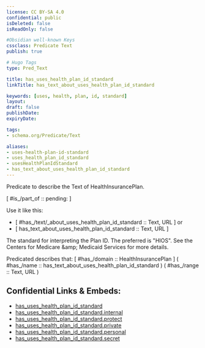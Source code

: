 ```yaml
---
license: CC BY-SA 4.0
confidential: public
isDeleted: false
isReadOnly: false

#Obsidian well-known Keys
cssclass: Predicate Text
publish: true

# Hugo Tags
type: Pred_Text

title: has_uses_health_plan_id_standard
linkTitle: has_text_about_uses_health_plan_id_standard

keywords: [uses, health, plan, id, standard]
layout: 
draft: false
publishDate:
expiryDate: 

tags:
- schema.org/Predicate/Text

aliases:
- uses-health-plan-id-standard
- uses_health_plan_id_standard
- usesHealthPlanIdStandard
- has_text_about_uses_health_plan_id_standard
---
```


Predicate to describe the Text of HealthInsurancePlan.

[ #is_/part_of :: pending: ]

Use it like this: 
- [ #has_/text/_about_uses_health_plan_id_standard :: Text, URL ] or 
- [ has_text_about_uses_health_plan_id_standard :: Text, URL ] 

The standard for interpreting the Plan ID. The preferred is "HIOS". See the Centers for Medicare &amp;amp; Medicaid Services for more details.

Predicated describes that: 
[ #has_/domain  :: HealthInsurancePlan ]
( #has_/name :: has_text_about_uses_health_plan_id_standard )
( #has_/range :: Text, URL )



## Confidential Links & Embeds: 
- [has_uses_health_plan_id_standard](../../../../_public/schema.org/Predicate/Texts/has_uses_health_plan_id_standard.md) 
- [has_uses_health_plan_id_standard.internal](../../../../_internal/schema.org/Predicate/Texts/has_uses_health_plan_id_standard.internal.md) 
- [has_uses_health_plan_id_standard.protect](../../../../_protect/schema.org/Predicate/Texts/has_uses_health_plan_id_standard.protect.md) 
- [has_uses_health_plan_id_standard.private](../../../../_private/schema.org/Predicate/Texts/has_uses_health_plan_id_standard.private.md) 
- [has_uses_health_plan_id_standard.personal](../../../../_personal/schema.org/Predicate/Texts/has_uses_health_plan_id_standard.personal.md) 
- [has_uses_health_plan_id_standard.secret](../../../../_secret/schema.org/Predicate/Texts/has_uses_health_plan_id_standard.secret.md) 

